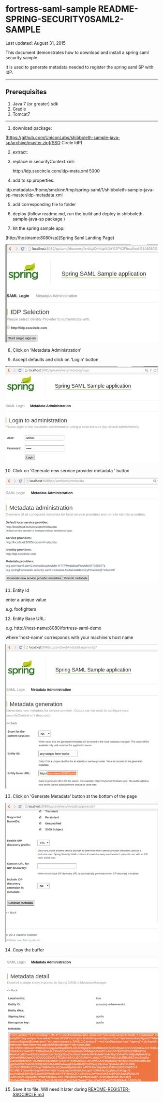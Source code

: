 # fortress-saml-sample README-SPRING-SECURITY0SAML2-SAMPLE

 Last updated: August 31, 2015

 This document demonstrates how to download and install a spring saml security sample.

  It is used to generate metadata needed to register the spring saml SP with IdP.

-------------------------------------------------------------------------------

## Prerequisites
1. Java 7 (or greater) sdk
2. Gradle
3. Tomcat7

-------------------------------------------------------------------------------

1. download package:

 [https://github.com/UniconLabs/shibboleth-sample-java-sp/archive/master.zip](SSO Circle IdP)

2. extract:

3. replace in securityContext.xml:

    <bean id="metadata" class="org.springframework.security.saml.metadata.CachingMetadataManager">
        <constructor-arg>
            <list>
                <bean class="org.opensaml.saml2.metadata.provider.HTTPMetadataProvider">
                    <constructor-arg>
                        <value type="java.lang.String">http://idp.ssocircle.com/idp-meta.xml</value>
                    </constructor-arg>
                    <constructor-arg>
                        <value type="int">5000</value>
                    </constructor-arg>
                    <property name="parserPool" ref="parserPool"/>
                </bean>
            </list>
        </constructor-arg>
    </bean>

4. add to sp.properties:

 idp.metadata=/home/smckinn/tmp/spring-saml/1/shibboleth-sample-java-sp-master/idp-metadata.xml

5. add corresponding file to folder

6. deploy (follow readme.md, run the build and deploy in shibboleth-sample-java-sp package )

7. hit the spring sample app:

 [http://hostname:8080/sp](Spring Saml Landing Page)

 ![Spring Saml Landing page](src/main/javadoc/doc-files/Spring-Saml-Landing-Page.png "Landing Page")

8. Click on 'Metadata Administration'

9. Accept defaults and click on 'Login' button

 ![Spring Saml Login page](src/main/javadoc/doc-files/Spring-Saml-Login-Page.png "Login Page")

10. Click on 'Generate new service provider metadata ' button

 ![Spring Saml Generate SP Metadata page](src/main/javadoc/doc-files/Spring-Saml-Generate-Metadata.png "Generate SP Metadata")

11. Entity Id

 enter a unique value

 e.g. foofighters

12. Entity Base URL:

 e.g. http://host-name:8080/fortress-saml-demo

 where 'host-name' corresponds with your machine's host name

 ![Spring Saml Generate SP Metadata page](src/main/javadoc/doc-files/Spring-Saml-Metadata-Generation-Page.png "Generate SP Metadata Page")

13. Click on 'Generate Metadata' button at the bottom of the page

 ![Spring Saml Generate SP Metadata button](src/main/javadoc/doc-files/Spring-Saml-Generate-Metadata-Button.png "Generate SP Metadata Button")

14. Copy the buffer

 ![Spring Saml Generate SP Metadata copy](src/main/javadoc/doc-files/Spring-Saml-Copy-Metadata.png "Generate SP Metadata Copy")

15. Save it to file.  Will need it later during [README-REGISTER-SSOCIRCLE.md](README-REGISTER-SSOCIRCLE.md)